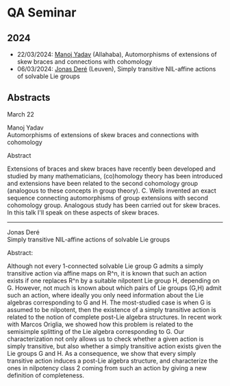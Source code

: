 # QA Seminar

## 2024

*   22/03/2024: [Manoj Yadav](https://www.hri.res.in/~myadav/frame_1.htm) (Allahaba), Automorphisms of extensions of skew braces and connections with cohomology
*   06/03/2024: [Jonas Deré](https://kulak.kuleuven.be/~u0065077/) (Leuven), Simply transitive NIL-affine actions of solvable Lie groups

## Abstracts

March 22

Manoj Yadav  
Automorphisms of extensions of skew braces and connections with cohomology

Abstract  

Extensions of braces and skew braces have recently been developed and studied by many mathematicians, (co)homology theory has been introduced and extensions have been related to the second cohomology group (analogous to these concepts in group theory). C. Wells invented an exact sequence connecting automorphisms of group extensions with second cohomology group. Analogous study has been carried out for skew braces. In this talk I'll speak on these aspects of skew braces.

* * *

Jonas Deré  
Simply transitive NIL-affine actions of solvable Lie groups
 
Abstract:

Although not every 1-connected solvable Lie group G admits a simply transitive action via affine maps on R^n, it is known that such an action exists if one replaces R^n by a suitable nilpotent Lie group H, depending on G. However, not much is known about which pairs of Lie groups (G,H) admit such an action, where ideally you only need information about the Lie algebras corresponding to G and H. The most-studied case is when G is assumed to be nilpotent, then the existence of a simply transitive action is related to the notion of complete post-Lie algebra structures.
In recent work with Marcos Origlia, we showed how this problem is related to the semisimple splitting of the Lie algebra corresponding to G. Our characterization not only allows us to check whether a given action is simply transitive, but also whether a simply transitive action exists given the Lie groups G and H. As a consequence, we show that every simply transitive action induces a post-Lie algebra structure, and characterize the ones in nilpotency class 2 coming from such an action by giving a new definition of completeness.
 

